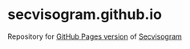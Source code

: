 # secvisogram.github.io
Repository for [GitHub Pages version](https://secvisogram.github.io/) of [Secvisogram](https://github.com/secvisogram/secvisogram)

